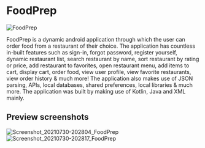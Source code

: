 # FoodPrep
![FoodPrep](https://user-images.githubusercontent.com/79057173/134763332-46a1a1c2-ff45-46c1-9e03-c88ae5443ffe.jpg)  

FoodPrep is a dynamic android application through which the user can order food from a restaurant of their choice. The application has countless in-built features such as sign-in, forgot password, register yourself, dynamic restaurant list, search restaurant by name, sort restaurant by rating or price, add restaurant to favorites, open restaurant menu, add items to cart, display cart, order food, view user profile, view favorite restaurants, view order history & much more! The application also makes use of JSON parsing, APIs, local databases, shared preferences, local libraries & much more. The application was built by making use of Kotlin, Java and XML mainly.

## Preview screenshots

![Screenshot_20210730-202804_FoodPrep](https://user-images.githubusercontent.com/79057173/134763352-5a6cc6f0-a059-42c6-a234-401f88565cab.jpg)
![Screenshot_20210730-202817_FoodPrep](https://user-images.githubusercontent.com/79057173/134763357-93b35a64-944f-4b42-8847-5ecaa3c81e09.jpg)
